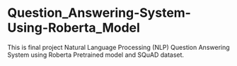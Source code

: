 # Question_Answering-System-Using-Roberta_Model
This is final project Natural Language Processing (NLP)  Question Answering System using Roberta Pretrained model and SQuAD dataset.
